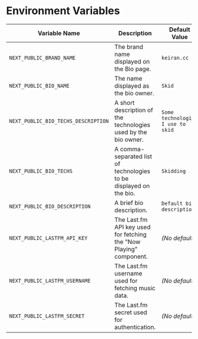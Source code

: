 # Environment Variables

| Variable Name                       | Description                                                        | Default Value           |
| ------------------------------------ | ------------------------------------------------------------------ | ----------------------- |
| `NEXT_PUBLIC_BRAND_NAME`             | The brand name displayed on the Bio page.                          | `keiran.cc`             |
| `NEXT_PUBLIC_BIO_NAME`               | The name displayed as the bio owner.                               | `Skid`                  |
| `NEXT_PUBLIC_BIO_TECHS_DESCRIPTION`  | A short description of the technologies used by the bio owner.      | `Some technologies I use to skid` |
| `NEXT_PUBLIC_BIO_TECHS`              | A comma-separated list of technologies to be displayed on the bio.  | `Skidding`              |
| `NEXT_PUBLIC_BIO_DESCRIPTION`        | A brief bio description.                                            |`Default bio description.` |
| `NEXT_PUBLIC_LASTFM_API_KEY`         | The Last.fm API key used for fetching the "Now Playing" component.  | *(No default)*           |
| `NEXT_PUBLIC_LASTFM_USERNAME`        | The Last.fm username used for fetching music data.                  | *(No default)*          |
| `NEXT_PUBLIC_LASTFM_SECRET`          | The Last.fm secret used for authentication.                         | *(No default)*          |
